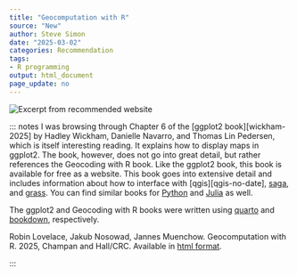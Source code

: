 ```yaml
---
title: "Geocomputation with R"
source: "New"
author: Steve Simon
date: "2025-03-02"
categories: Recommendation
tags:
- R programming
output: html_document
page_update: no
---
```


![](http://www.pmean.com/new-images/25/geocomputation-01.png "Excerpt from recommended website")

::: notes
I was browsing through Chapter 6 of the [ggplot2 book][wickham-2025] by Hadley Wickham, Danielle Navarro, and Thomas Lin Pedersen, which is itself interesting reading. It explains how to display maps in ggplot2. The book, however, does not go into great detail, but rather references the Geocoding with R book. Like the ggplot2 book, this book is available for free as a website. This book goes into extensive detail and includes information about how to interface with [qgis][qgis-no-date], [saga][saga-no-date], and [grass][grass-no-date]. You can find similar books for [Python][dorman-2025] and [Julia][pronk-2025] as well.

The ggplot2 and Geocoding with R books were written using [quarto][posit-no-date] and [bookdown][xie-2016], respectively.

Robin Lovelace, Jakub Nosowad, Jannes Muenchow. Geocomputation with R. 2025, Champan and Hall/CRC. Available in [html format][lovelace-2025].

[dorman-2025]: https://py.geocompx.org/
[grass-no-date]: https://grass.osgeo.org/
[lovelace-2025]: https://r.geocompx.org/
[posit-no-date]: https://quarto.org/docs/books/
[pronk-2025]: https://jl.geocompx.org/
[saga-no-date]: https://saga-gis.sourceforge.io/
[wichkham-2025]: https://ggplot2-book.org/
[xie-2016]: https://bookdown.org/yihui/bookdown/

:::

